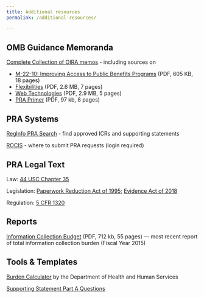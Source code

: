 ```yaml
---
title: Additional resources
permalink: /additional-resources/

---
```


## OMB Guidance Memoranda

[Complete Collection of OIRA memos](https://www.whitehouse.gov/omb/information-regulatory-affairs/federal-collection-information/) - including sources on
 * [M-22-10: Improving Access to Public Benefits Programs](https://www.whitehouse.gov/wp-content/uploads/2022/04/M-22-10.pdf) (PDF, 605 KB, 18 pages) 
 * [Flexibilities](https://www.whitehouse.gov/wp-content/uploads/legacy_drupal_files/omb/inforeg/inforeg/pra_flexibilities_memo_7_22_16_finalI.pdf) (PDF, 2.6 MB, 7 pages) 
 * [Web Technologies](https://www.whitehouse.gov/wp-content/uploads/legacy_drupal_files/omb/inforeg/inforeg/memos/2014/web-based-interactive-technologies-data-search-tools-calculators-paperwork-reduction-act.pdf) (PDF, 2.9 MB, 5 pages) 
 * [PRA Primer](https://obamawhitehouse.archives.gov/sites/default/files/omb/assets/inforeg/PRAPrimer_04072010.pdf) (PDF, 97 kb, 8 pages) 

## PRA Systems

[RegInfo PRA Search](https://www.reginfo.gov/public/do/PRASearch) - find approved ICRs and supporting statements

[ROCIS](https://www.rocis.gov/rocis/login.do) - where to submit PRA requests (login required)

## PRA Legal Text

Law: [44 USC Chapter 35](https://www.law.cornell.edu/uscode/text/44/chapter-35)

Legislation: [Paperwork Reduction Act of 1995](https://www.congress.gov/bill/104th-congress/senate-bill/244/text); [Evidence Act of 2018](https://www.congress.gov/bill/115th-congress/house-bill/4174/text)

Regulation: [5 CFR 1320](https://www.govinfo.gov/content/pkg/CFR-2018-title5-vol3/xml/CFR-2018-title5-vol3-part1320.xml)

## Reports

[Information Collection Budget](https://www.whitehouse.gov/sites/whitehouse.gov/files/omb/inforeg/inforeg/icb/icb_2016.pdf) (PDF, 712 kb, 55 pages) — most recent report of total information collection burden (Fiscal Year 2015) 

## Tools & Templates

[Burden Calculator](https://repository.usaspending.gov/cder_library/authorized/burden_calculator) by the Department of Health and Human Services 

[Supporting Statement Part A Questions]({{'/uploads/supporting-statement-a-instructions.pdf'|relative_url}})
